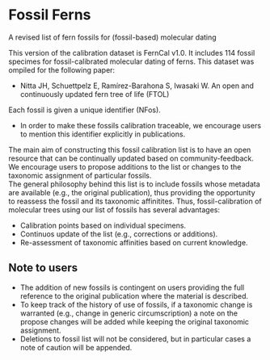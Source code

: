 # Fossil Ferns
A revised list of fern fossils for (fossil-based) molecular dating

This version of the calibration dataset is FernCal v1.0. 
It includes 114 fossil specimes for fossil-calibrated molecular dating of ferns. This dataset was ompiled for the following paper:

- Nitta JH, Schuettpelz E, Ramírez-Barahona S, Iwasaki W. An open and continuously updated fern tree of life (FTOL)

Each fossil is given a unique identifier (NFos).
- In order to make these fossils calibration traceable, we encourage users to mention this identifier explicitly in publications.

The main aim of constructing this fossil calibration list is to have an open resource that can be continually updated based on community-feedback. We encourage users to propose additions to the list or changes to the taxonomic assignment of particular fossils.  
The general philosophy behind this list is to include fossils whose metadata are available (e.g., the original publication), thus providing the opportunity to reassess the fossil and its taxonomic affinitites. Thus, fossil-calibration of molecular trees using our list of fossils has several advantages:
- Calibration points based on individual specimens.
- Continuos update of the list (e.g., corrections or additions).
- Re-assessment of taxonomic affinities based on current knowledge.

## Note to users
- The addition of new fossils is contingent on users providing the full reference to the original publication where the material is described.  
- To keep track of the history of use of fossils, if a taxonomic change is warranted (e.g., change in generic circumscription) a note on the propose changes will be added while keeping the original taxonomic assignment.  
- Deletions to fossil list will not be considered, but in particular cases a note of caution will be appended.   
